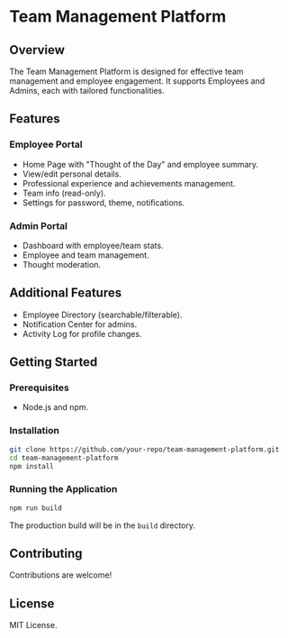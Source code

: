 # Team Management Platform

## Overview
The Team Management Platform is designed for effective team management and employee engagement. It supports Employees and Admins, each with tailored functionalities.

## Features

### Employee Portal
- Home Page with "Thought of the Day" and employee summary.
- View/edit personal details.
- Professional experience and achievements management.
- Team info (read-only).
- Settings for password, theme, notifications.

### Admin Portal
- Dashboard with employee/team stats.
- Employee and team management.
- Thought moderation.

## Additional Features
- Employee Directory (searchable/filterable).
- Notification Center for admins.
- Activity Log for profile changes.

## Getting Started

### Prerequisites
- Node.js and npm.

### Installation
```sh
git clone https://github.com/your-repo/team-management-platform.git
cd team-management-platform
npm install
```

### Running the Application
```sh
npm run build
```
The production build will be in the `build` directory.

## Contributing
Contributions are welcome!

## License
MIT License.